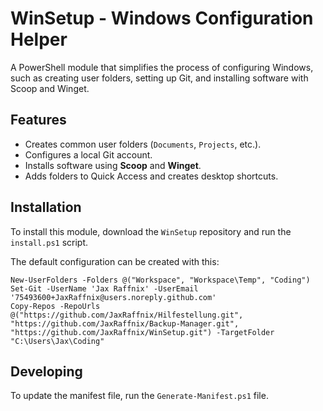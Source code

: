 # WinSetup - Windows Configuration Helper

A PowerShell module that simplifies the process of configuring Windows, such as creating user folders, setting up Git, and installing software with Scoop and Winget.

## Features

- Creates common user folders (`Documents`, `Projects`, etc.).
- Configures a local Git account.
- Installs software using **Scoop** and **Winget**.
- Adds folders to Quick Access and creates desktop shortcuts.

## Installation

To install this module, download the `WinSetup` repository and run the `install.ps1` script.

The default configuration can be created with this:
```
New-UserFolders -Folders @("Workspace", "Workspace\Temp", "Coding")
Set-Git -UserName 'Jax Raffnix' -UserEmail '75493600+JaxRaffnix@users.noreply.github.com'
Copy-Repos -RepoUrls @("https://github.com/JaxRaffnix/Hilfestellung.git", "https://github.com/JaxRaffnix/Backup-Manager.git", "https://github.com/JaxRaffnix/WinSetup.git") -TargetFolder "C:\Users\Jax\Coding"
```

## Developing

To update the manifest file, run the `Generate-Manifest.ps1` file.